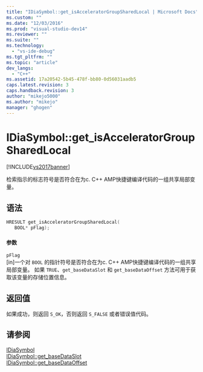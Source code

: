 ```yaml
---
title: "IDiaSymbol::get_isAcceleratorGroupSharedLocal | Microsoft Docs"
ms.custom: ""
ms.date: "12/03/2016"
ms.prod: "visual-studio-dev14"
ms.reviewer: ""
ms.suite: ""
ms.technology: 
  - "vs-ide-debug"
ms.tgt_pltfrm: ""
ms.topic: "article"
dev_langs: 
  - "C++"
ms.assetid: 17a20542-5b45-478f-bb80-0d56031aadb5
caps.latest.revision: 3
caps.handback.revision: 3
author: "mikejo5000"
ms.author: "mikejo"
manager: "ghogen"
---
```

# IDiaSymbol::get_isAcceleratorGroupSharedLocal
[!INCLUDE[vs2017banner](../../code-quality/includes/vs2017banner.md)]

检索指示的标志符号是否符合在为c. C\+\+ AMP快捷键编译代码的一组共享局部变量。  
  
## 语法  
  
```cpp  
HRESULT get_isAcceleratorGroupSharedLocal(   
   BOOL* pFlag);  
```  
  
#### 参数  
 `pFlag`  
 \[in\]一个对 `BOOL` 的指针符号是否符合在为c. C\+\+ AMP快捷键编译代码的一组共享局部变量。  如果 `TRUE`、`get_baseDataSlot` 和 `get_baseDataOffset` 方法可用于获取该变量的存储位置信息。  
  
## 返回值  
 如果成功，则返回 `S_OK`，否则返回 `S_FALSE` 或者错误值代码。  
  
## 请参阅  
 [IDiaSymbol](../../debugger/debug-interface-access/idiasymbol.md)   
 [IDiaSymbol::get\_baseDataSlot](../../debugger/debug-interface-access/idiasymbol-get-basedataslot.md)   
 [IDiaSymbol::get\_baseDataOffset](../../debugger/debug-interface-access/idiasymbol-get-basedataoffset.md)